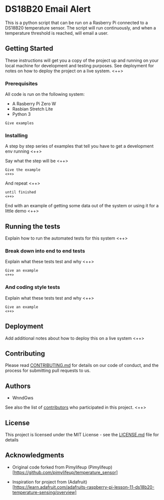 # DS18B20 Email Alert

This is a python script that can be run on a Rasberry Pi connected to a DS18B20 temperature sensor.
The script will run continuously, and when a temperature threshold is reached, will email a user.

## Getting Started

These instructions will get you a copy of the project up and running on your local machine for development and testing purposes. See deployment for notes on how to deploy the project on a live system.
<++>

### Prerequisites

All code is run on the following system:
* A Rasberry Pi Zero W
* Rasbian Stretch Lite
* Python 3

```
Give examples
```

### Installing

A step by step series of examples that tell you have to get a development env running
<++>

Say what the step will be
<++>

```
Give the example
<++>
```

And repeat
<++>

```
until finished
<++>
```

End with an example of getting some data out of the system or using it for a little demo
<++>

## Running the tests

Explain how to run the automated tests for this system
<++>

### Break down into end to end tests

Explain what these tests test and why
<++>

```
Give an example
<++>
```

### And coding style tests

Explain what these tests test and why
<++>

```
Give an example
<++>
```

## Deployment

Add additional notes about how to deploy this on a live system
<++>

## Contributing

Please read [CONTRIBUTING.md](https://gist.github.com/PurpleBooth/b24679402957c63ec426) for details on our code of conduct, and the process for submitting pull requests to us.

## Authors

* WnndGws

See also the list of [contributors](https://github.com/your/project/contributors) who participated in this project.
<++>

## License

This project is licensed under the MIT License - see the [LICENSE.md](LICENSE.md) file for details

## Acknowledgments

* Original code forked from Pimylifeup
(Pimylifeup)[https://github.com/pimylifeup/temperature_sensor]

* Inspiration for project from (Adafruit)[https://learn.adafruit.com/adafruits-raspberry-pi-lesson-11-ds18b20-temperature-sensing/overview]


